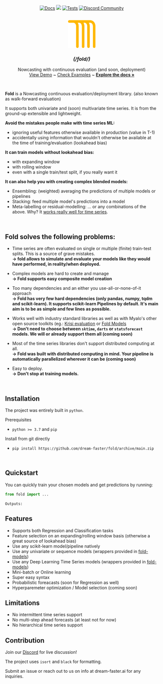 <!-- # Fold -->



<p align="center">
  <a href="https://dream-faster.github.io/fold/"><img alt="Docs" src="https://img.shields.io/github/actions/workflow/status/dream-faster/fold/docs.yaml?logo=readthedocs"></a>
  <a href="https://codecov.io/gh/dream-faster/fold" ><img src="https://codecov.io/gh/dream-faster/fold/branch/main/graph/badge.svg?token=Z7I2XSF188"/></a>
  <a href="https://github.com/dream-faster/fold/actions/workflows/ci-cd.yaml"><img alt="Tests" src="https://github.com/dream-faster/fold/actions/workflows/ci-cd.yaml/badge.svg"/></a>
  <a href="https://discord.gg/EKJQgfuBpE"><img alt="Discord Community" src="https://img.shields.io/badge/Discord-%235865F2.svg?logo=discord&logoColor=white"></a>
</p>


<!-- PROJECT LOGO -->
<br />
<div align="center">
  <a href="https://dream-faster.github.io/fold/">
    <img src="docs/source/images/logo.png" alt="Logo" width="90" >
  </a>

<h3 align="center"> <i>(/fold/)</i></h3>
  <p align="center">
    Nowcasting with continuous evaluation (and soon, deployment)
    <br />
    <a href="https://github.com/dream-faster/fold">View Demo</a>  ~
    <a href="https://github.com/dream-faster/fold/tree/main/src/fold/examples">Check Examples</a> ~
    <a href="https://dream-faster.github.io/fold/"><strong>Explore the docs »</strong></a>
  </p>
</div>
<br />

**Fold** is a Nowcasting continuous evaluation/deployment library.
(also known as walk-forward evaluation)

It supports both univariate and (soon) multivariate time series.
It is from the ground-up extensible and lightweight.

**Avoid the mistakes people make with time series ML:**
- ignoring useful features otherwise available in production (value in T-1)
- accidentally using information that wouldn't otherwise be available at the time of training/evaluation (lookahead bias)

**It can train models without lookahead bias:**
- with expanding window
- with rolling window
- even with a single train/test split, if you really want it
  
**It can also help you with creating complex blended models:**
- Ensembling: (weighted) averaging the predictions of multiple models or pipelines
- Stacking: feed multiple model's predictions into a model
- Meta-labelling or residual-modelling: 
... or any combinations of the above.
Why? It [works really well for time series](https://linkinghub.elsevier.com/retrieve/pii/S0169207022001480).
  



  
<br/>

## Fold solves the following problems:

- Time series are often evaluated on single or multiple (finite) train-test splits. This is a source of grave mistakes.<br/>
**→ fold allows to simulate and evaluate your models like they would have performed, in reality/when deployed.**

- Complex models are hard to create and manage<br/>
**→ Fold supports easy composite model creation**

- Too many dependencies and an either you use-all-or-none-of-it approach<br/>
**→ Fold has very few hard dependencies (only pandas, numpy, tqdm and scikit-learn). It supports scikit-learn Pipelines by default. It's main aim is to be as simple and few lines as possible.**

- Works well with industry standard libraries as well as with Myalo's other open source toolkits (eg.: [Krisi evaluation](https://github.com/dream-faster/krisi) or [Fold Models]([h](https://github.com/dream-faster/fold-models))<br/>
**→ Don't need to choose between `sktime`, `darts` or `statsforecast` models. We will or already support them all (coming soon)**

- Most of the time series libraries don't support distributed computing at all.<br/>
**→ Fold was built with distributed computing in mind. Your pipeline is automatically parallelized wherever it can be (coming soon)**

- Easy to deploy.<br/>
**→ Don't stop at training models.**


<br/>

## Installation


The project was entirely built in ``python``. 

Prerequisites

* ``python >= 3.7`` and ``pip``


Install from git directly

*  ``pip install https://github.com/dream-faster/fold/archive/main.zip ``

<br/>

## Quickstart

You can quickly train your chosen models and get predictions by running:

```python
from fold import ...
```


```
Outputs:
```



## Features

- Supports both Regression and Classification tasks
- Feature selection on an expanding/rolling window basis (otherwise a great source of lookahead bias)
- Use any scikit-learn model/pipeline natively
- Use any univariate or sequence models (wrappers provided in [fold-models](https://github.com/dream-faster/fold-models))
- Use any Deep Learning Time Series models (wrappers provided in [fold-models](https://github.com/dream-faster/fold-models))
- Mini-batch or Online learning
- Super easy syntax
- Probabilistic foreacasts (soon for Regression as well)
- Hyperparemeter optimization / Model selection (coming soon)


## Limitations

- No intermittent time series support
- No multi-step ahead forecasts (at least not for now)
- No hierarchical time series support


## Contribution

Join our [Discord](https://discord.gg/EKJQgfuBpE) for live discussion!

The project uses ``isort`` and ``black`` for formatting.

Submit an issue or reach out to us on info at dream-faster.ai for any inquiries.


